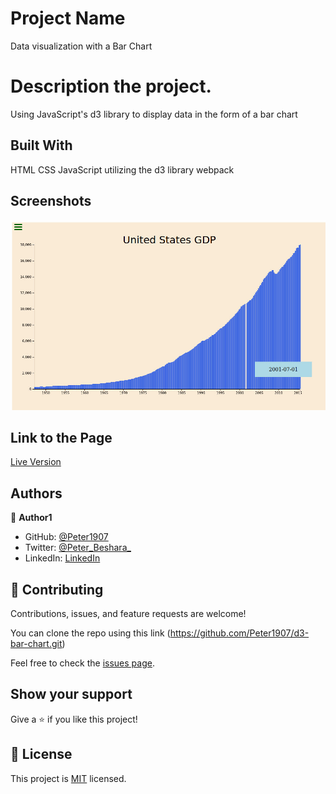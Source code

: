 # Project Name
Data visualization with a Bar Chart

# Description the project.
Using JavaScript's d3 library to display data in the form of a bar chart

## Built With

HTML
CSS
JavaScript utilizing the d3 library
webpack

## Screenshots

![Screenshot 1](media/screenshot01.jpg)

## Link to the Page

[Live Version](https://peter1907.github.io/d3-bar-chart/)

## Authors

👤 **Author1**

- GitHub: [@Peter1907](https://github.com/Peter1907)
- Twitter: [@Peter_Beshara_](https://twitter.com/Peter_Beshara_)
- LinkedIn: [LinkedIn](https://www.linkedin.com/in/peter-beshara-b33681241/)

## 🤝 Contributing

Contributions, issues, and feature requests are welcome!

You can clone the repo using this link (https://github.com/Peter1907/d3-bar-chart.git)

Feel free to check the [issues page](https://github.com/Peter1907/d3-bar-chart/issues).

## Show your support

Give a ⭐️ if you like this project!

## 📝 License

This project is [MIT](./MIT.md) licensed.